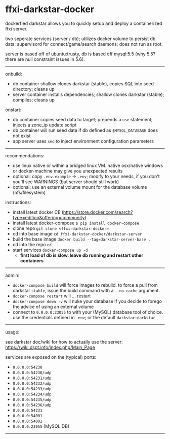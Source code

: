 # ffxi-darkstar-docker

dockerfied darkstar allows you to quickly setup and deploy a containerized ffxi server.

two seperate services (server / db); utilizes docker volume to persist db data; supervisord for connect/game/search daemons; does not run as root.

server is based off of ubuntu:trusty, db is based off mysql:5.5 (why 5.5? there are null constraint issues in 5.6).

---

onbuild:
- db container shallow clones darkstar (stable), copies SQL into seed directory; cleans up
- server container installs dependencies; shallow clones darkstar (stable); compiles; cleans up

onstart:
- db container copies seed data to target; prepends a `use` statement; injects a zone_ip update script
- db container will run seed data if db defined as `$MYSQL_DATABASE` does not exist
- app server uses `sed` to inject environment configuration parameters

---

recommendations:

- use linux native or within a bridged linux VM. native osx/native windows or docker-machine may give you unexpected results
- optional: copy `.env.example` -> `.env`; modify to your needs, if you don't you'll see WARNINGS (but server should still work)
- optional: use an external volume mount for the database volume (nfs/filesystem)

instructions:

* install latest docker CE (https://store.docker.com/search?type=edition&offering=community)
* install latest docker-compose `$ pip install docker-compose`
* clone repo `git clone <ffxi-darkstar-docker>`
* cd into base image `cd ffxi-darkstar-docker/darkstar-server`
* build the base image `docker build --tag=darkstar-server-base .`
* cd into the repo `cd ..`
* start services `docker-compose up -d` 
  + **first load of db is slow.  leave db running and restart other containers**

---

admin:

* `docker-compose build` will force images to rebuild. to force a pull from darkstar `stable`, issue the build command with a `--no-cache` argument. 
* `docker-compose restart` will ... restart
* `docker-compose down -v` will nuke your database if you decide to forego the advice of using an external volume
* connect to `0.0.0.0:23055` to with your (MySQL) database tool of choice. use the credentials defined in `.env`; or the default `darkstar:darkstar`

---

usage:

see darkstar doc/wiki for how to actually use the server: https://wiki.dspt.info/index.php/Main_Page

services are exposed on the (typical) ports:

- `0.0.0.0:54230`
- `0.0.0.0:54230/udp`
- `0.0.0.0:54231/udp`
- `0.0.0.0:54232/udp`
- `0.0.0.0:54233/udp`
- `0.0.0.0:54234/udp`
- `0.0.0.0:54235/udp`
- `0.0.0.0:54236/udp`
- `0.0.0.0:54231`
- `0.0.0.0:54001`
- `0.0.0.0:54002`
- `0.0.0.0:23055` (MySQL DB)

---

